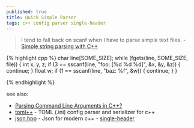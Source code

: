 ```yaml
---
published: true
title: Quick Simple Parser
tags: c++ config parser single-header
---
```

> I tend to fall back on scanf when I have to parse simple text files. - [Simple string parsing with C++](https://stackoverflow.com/questions/2880903/simple-string-parsing-with-c)

{% highlight cpp %}
char line[SOME_SIZE];
while (fgets(line, SOME_SIZE, file)) {
    int x, y, z;
    if (3 == sscanf(line, "foo: [%d %d %d]", &x, &y, &z)) {
        continue;
    }
    float w;
    if (1 == sscanf(line, "baz: %f", &w)) {
        continue;
    }
}

{% endhighlight %}

see also:
- [Parsing Command Line Arguments in C++?](https://stackoverflow.com/questions/865668/parsing-command-line-arguments-in-c)
- [toml++](https://marzer.github.io/tomlplusplus/index.html) - TOML (.ini) config parser and serializer for c++
- [json.hpp](https://github.com/nlohmann/json) - Json for modern c++ - [single-header](https://json.nlohmann.me/integration/)
